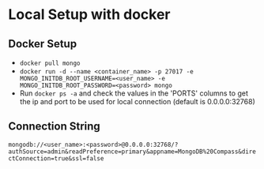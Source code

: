 # Local Setup with docker

## Docker Setup
- `docker pull mongo`
- `docker run -d --name <container_name> -p 27017 -e MONGO_INITDB_ROOT_USERNAME=<user_name> -e MONGO_INITDB_ROOT_PASSWORD=<password> mongo`
- Run `docker ps -a` and check the values in the 'PORTS' columns to get the ip and port to be used for local connection (default is 0.0.0.0:32768)

## Connection String
`mongodb://<user_name>:<password>@0.0.0.0:32768/?authSource=admin&readPreference=primary&appname=MongoDB%20Compass&directConnection=true&ssl=false`
